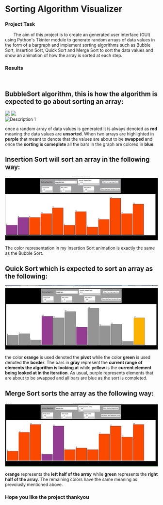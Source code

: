 # Sorting Algorithm Visualizer

### Project Task
&nbsp;&nbsp;&nbsp;&nbsp;&nbsp;&nbsp; The aim of this project is to create an generated user interface (GUI) using Python's Tkinter module to generate random arrays of data values in the form of a bargraph and implement sorting algorithms such as Bubble Sort, Insertion Sort, Quick Sort and Merge Sort to sort the data values and show an animation of how the array is sorted at each step.  
### Results
<br>

## BubbleSort algorithm, this is how the algorithm is expected to go about sorting an array: 
 <img src="https://upload.wikimedia.org/wikipedia/commons/5/54/Sorting_bubblesort_anim.gif"  />  <img src="https://upload.wikimedia.org/wikipedia/commons/0/06/Bubble-sort.gif" />  \
![Description 1](https://github.com/yeswanth-63/Sorting_algorithm_visualizer/blob/main/gifs/Bubble%20Sort%20.gif )

once a random array of data values is generated it is always denoted as **red** meaning the data values are **unsorted**. When two arrays are highlighted in **purple** that meant to denote that the values are about to be **swapped** and once the **sorting is comeplete** all the bars in the graph are colored in **blue**.

## Insertion Sort will sort an array in the following way:

![Description 2](https://github.com/yeswanth-63/Sorting_algorithm_visualizer/blob/main/gifs/Insertion%20Sort.gif )

The color representation in my Insertion Sort animation is exactly the same as the Bubble Sort.

##  Quick Sort which is expected to sort an array as the following:

![Description 2](https://github.com/yeswanth-63/Sorting_algorithm_visualizer/blob/main/gifs/Quick%20Sort.gif )

the color **orange** is used denoted the **pivot** while the color **green** is used denoted the **border**. The bars in **gray** represent the **current range of elements the algorithm is looking at** while **yellow** is the **current element being looked at in the iteration**. As usual, purple represents elements that are about to be swapped and all bars are blue as the sort is completed. 

##  Merge Sort sorts the array as the following way:

![Description 2](https://github.com/yeswanth-63/Sorting_algorithm_visualizer/blob/main/gifs/Merge%20Sort.gif )

**orange** represents the **left half of the array** while **green** represents the **right half of the array**. The remaining colors have the same meaning as prevoiusly mentioned above.

### Hope you like the project thankyou
<br>
